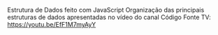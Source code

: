 Estrutura de Dados feito com JavaScript
Organização das principais estruturas de dados apresentadas no vídeo do canal Código Fonte TV: https://youtu.be/EfF1M7myAyY